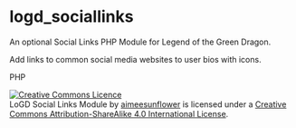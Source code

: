 # logd_sociallinks

An optional Social Links PHP Module for Legend of the Green Dragon.

Add links to common social media websites to user bios with icons.

PHP

<a rel="license" href="http://creativecommons.org/licenses/by-sa/4.0/"><img alt="Creative Commons Licence" style="border-width:0" src="https://i.creativecommons.org/l/by-sa/4.0/88x31.png" /></a><br /><span xmlns:dct="http://purl.org/dc/terms/" href="http://purl.org/dc/dcmitype/Dataset" property="dct:title" rel="dct:type">LoGD Social Links Module</span> by <a xmlns:cc="http://creativecommons.org/ns#" href="https://github.com/aimeesunflower/logd_sociallinks" property="cc:attributionName" rel="cc:attributionURL">aimeesunflower</a> is licensed under a <a rel="license" href="http://creativecommons.org/licenses/by-sa/4.0/">Creative Commons Attribution-ShareAlike 4.0 International License</a>.
